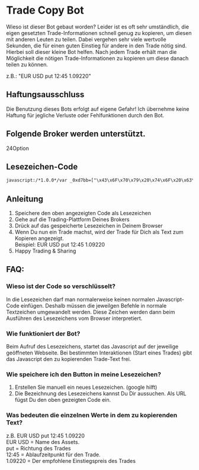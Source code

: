 # Trade Copy Bot
Wieso ist dieser Bot gebaut worden? Leider ist es oft sehr umständlich, die eigen gesetzten Trade-Informationen schnell genug zu kopieren, um diesen mit anderen Leuten zu teilen. 
Dabei vergehen sehr viele wertvolle Sekunden, die für einen guten Einstieg für andere in den Trade nötig sind. 
Hierbei soll dieser kleine Bot helfen. Nach jedem Trade erhält man die Möglichkeit die nötigen Trade-Informationen zu kopieren um diese danach teilen zu können.

z.B.: "EUR USD put 12:45 1.09220"

## Haftungsausschluss
Die Benutzung dieses Bots erfolgt auf eigene Gefahr! Ich übernehme keine Haftung für jegliche Verluste oder Fehlfunktionen durch den Bot.

## Folgende Broker werden unterstützt.
24Option

## Lesezeichen-Code
```html
javascript:/*1.0.0*/var _0xd7bb=["\x43\x6F\x70\x79\x20\x74\x6F\x20\x63\x6C\x69\x70\x62\x6F\x61\x72\x64\x3A\x20\x43\x74\x72\x6C\x2B\x43\x2C\x20\x45\x6E\x74\x65\x72","\x70\x72\x6F\x6D\x70\x74","\x74\x63\x6F\x70\x79\x42\x6F\x74","\x44\x65\x72\x20\x54\x43\x6F\x70\x79\x42\x6F\x74\x20\x6C\xE4\x75\x74\x20\x62\x65\x72\x65\x69\x74\x73\x2E\x20\x42\x69\x74\x74\x65\x20\x6C\x61\x64\x65\x6E\x20\x53\x69\x65\x20\x64\x69\x65\x20\x53\x65\x69\x74\x65\x20\x6E\x65\x75\x2E","\x61\x6C\x65\x72\x74","\x42\x6F\x74\x20\x62\x65\x65\x6E\x64\x65\x74","\x6A\x51\x75\x65\x72\x79\x20\x6E\x69\x63\x68\x74\x20\x76\x6F\x72\x68\x61\x6E\x64\x65\x6E","\x4A\x71\x75\x65\x72\x79\x20\x6E\x69\x63\x68\x74\x20\x76\x6F\x72\x68\x61\x6E\x64\x65\x6E","\x68\x6F\x73\x74\x6E\x61\x6D\x65","\x6C\x6F\x63\x61\x74\x69\x6F\x6E","\x32\x34\x6F\x70\x74\x69\x6F\x6E","\x69\x6E\x64\x65\x78\x4F\x66","\x2E\x6F\x70\x74\x69\x6F\x6E\x73\x5F\x63\x6F\x6E\x74\x61\x69\x6E\x65\x72","\x63\x68\x69\x6C\x64\x72\x65\x6E","\x6C\x65\x6E\x67\x74\x68","\x2E\x6F\x70\x74\x69\x6F\x6E\x5F\x72\x6F\x77\x5F\x63\x6F\x6E\x74\x61\x69\x6E\x65\x72\x5F\x73\x65\x6C\x65\x63\x74\x65\x64","\x66\x69\x6E\x64","\x61\x73\x73\x65\x74","\x74\x65\x78\x74","\x2E\x6F\x70\x74\x69\x6F\x6E\x5F\x72\x6F\x77\x5F\x61\x73\x73\x65\x74","\x64\x69\x72\x65\x63\x74\x69\x6F\x6E","\x2E\x70\x6F\x73\x69\x74\x69\x6F\x6E\x5F\x74\x79\x70\x65\x5F\x61\x63\x74\x69\x6F\x6E\x5F\x62\x75\x74\x74\x6F\x6E\x5F\x73\x65\x6C\x65\x63\x74\x65\x64","\x65\x6E\x74\x72\x79","\x2E\x6F\x70\x74\x69\x6F\x6E\x5F\x72\x6F\x77\x5F\x74\x61\x72\x67\x65\x74","\x75\x6E\x74\x69\x6C","\x2E\x6F\x70\x74\x69\x6F\x6E\x5F\x72\x6F\x77\x5F\x65\x78\x70\x69\x72\x79\x20\x73\x65\x6C\x65\x63\x74\x20\x3E\x20\x6F\x70\x74\x69\x6F\x6E\x3A\x73\x65\x6C\x65\x63\x74\x65\x64","\x4B\x65\x69\x6E\x20\x61\x75\x73\x67\x65\x77\xE4\x68\x6C\x74\x65\x73\x20\x41\x73\x73\x65\x74\x73\x20\x67\x65\x66\x75\x6E\x64\x65\x6E\x2E","\x65\x72\x72\x6F\x72","\x4B\x65\x69\x6E\x65\x20\x41\x73\x73\x65\x74\x73\x20\x67\x65\x66\x75\x6E\x64\x65\x6E\x2E","\x41\x73\x73\x65\x74\x2D\x43\x6F\x6E\x74\x61\x69\x6E\x65\x72\x20\x6E\x69\x63\x68\x74\x20\x67\x65\x66\x75\x6E\x64\x65\x6E\x2E","\x2E\x6F\x70\x74\x69\x6F\x6E\x5F\x6D\x6F\x64\x65\x5F\x62\x75\x79\x5F\x62\x75\x74\x74\x6F\x6E","\x63\x6C\x69\x63\x6B","\x20","\x72\x65\x70\x6C\x61\x63\x65","\x46\x65\x68\x6C\x65\x72\x20\x62\x65\x69\x6D\x20\x73\x61\x6D\x6D\x65\x6C\x6E\x20\x64\x65\x72\x20\x54\x72\x61\x64\x65\x2D\x44\x61\x74\x65\x6E\x2E\x20\x45\x73\x20\x77\x75\x72\x64\x65\x6E\x20\x6E\x75\x72\x20\x66\x6F\x6C\x67\x65\x6E\x64\x65\x20\x57\x65\x72\x74\x65\x20\x67\x65\x66\x75\x6E\x64\x65\x6E\x3A\x20","\x6A\x6F\x69\x6E","\x6F\x6E","\x42\x65\x69\x6D\x20\x50\x72\x6F\x67\x72\x61\x6D\x6D\x20\x77\x75\x72\x64\x65\x20\x65\x69\x6E\x20\x46\x65\x68\x6C\x65\x72\x20\x66\x65\x73\x74\x67\x65\x73\x74\x65\x6C\x6C\x74\x2E\x2E\x20\x42\x69\x74\x74\x65\x20\x6B\x6F\x6E\x74\x61\x6B\x69\x65\x72\x65\x6E\x20\x53\x69\x65\x20\x64\x65\x6E\x20\x45\x72\x62\x61\x75\x65\x72\x20\x2D\x20\x49\x67\x6F\x72\x20\x50\x65\x67\x75\x73\x63\x68\x69\x6E\x20\x2D\x20\x6D\x69\x74\x20\x66\x6F\x6C\x67\x65\x6E\x64\x65\x72\x20\x4E\x61\x63\x68\x72\x69\x63\x68\x74\x3A\x0A\x0A\x20\x45\x72\x72\x6F\x72\x3A"];void(function(_0xb1b3x1){function _0xb1b3x2(_0xb1b3x1){setTimeout(function(){window[_0xd7bb[1]](_0xd7bb[0],_0xb1b3x1)},1e3)}if(window[_0xd7bb[2]]){return window[_0xd7bb[4]](_0xd7bb[3]),!1};window[_0xd7bb[2]]=  !0;var _0xb1b3x3,_0xb1b3x4=function(_0xb1b3x1){_0xb1b3x1= _0xb1b3x1|| _0xd7bb[5],window[_0xd7bb[4]](_0xb1b3x1)};if(!jQuery){return _0xb1b3x4(_0xd7bb[6]),!1};if(_0xb1b3x3= jQuery,!_0xb1b3x3){return _0xb1b3x4(_0xd7bb[7]),!1};var _0xb1b3x5=function(){try{var _0xb1b3x1=window[_0xd7bb[9]][_0xd7bb[8]];if(_0xb1b3x1[_0xd7bb[11]](_0xd7bb[10])>  -1){var _0xb1b3x5=function(){var _0xb1b3x1=_0xb1b3x3(_0xd7bb[12]),_0xb1b3x2=_0xb1b3x1[_0xd7bb[13]]();if(_0xb1b3x1[_0xd7bb[14]]){if(_0xb1b3x2[_0xd7bb[14]]){var _0xb1b3x4=_0xb1b3x1[_0xd7bb[16]](_0xd7bb[15]);if(_0xb1b3x4[_0xd7bb[14]]){var _0xb1b3x5=[];return _0xb1b3x5[_0xd7bb[17]]= _0xb1b3x4[_0xd7bb[16]](_0xd7bb[19])[_0xd7bb[18]](),_0xb1b3x5[_0xd7bb[20]]= _0xb1b3x3(_0xd7bb[21])[_0xd7bb[18]](),_0xb1b3x5[_0xd7bb[22]]= _0xb1b3x4[_0xd7bb[16]](_0xd7bb[23])[_0xd7bb[18]](),_0xb1b3x5[_0xd7bb[24]]= _0xb1b3x4[_0xd7bb[16]](_0xd7bb[25])[_0xd7bb[18]](),_0xb1b3x5};console[_0xd7bb[27]](_0xd7bb[26])}else {console[_0xd7bb[27]](_0xd7bb[28])}}else {console[_0xd7bb[27]](_0xd7bb[29])}},_0xb1b3x6=_0xb1b3x3(_0xd7bb[30]);_0xb1b3x6[_0xd7bb[36]](_0xd7bb[31],function(){var _0xb1b3x1=_0xb1b3x5();if(_0xb1b3x1[_0xd7bb[17]]&& _0xb1b3x1[_0xd7bb[20]]&& _0xb1b3x1[_0xd7bb[24]]&& _0xb1b3x1[_0xd7bb[22]]){var _0xb1b3x3=_0xb1b3x1[_0xd7bb[17]]+ _0xd7bb[32]+ _0xb1b3x1[_0xd7bb[20]]+ _0xd7bb[32]+ _0xb1b3x1[_0xd7bb[24]]+ _0xd7bb[32]+ _0xb1b3x1[_0xd7bb[22]];_0xb1b3x2(_0xb1b3x3[_0xd7bb[33]](/\s\s+/g,_0xd7bb[32]))}else {var _0xb1b3x4=_0xd7bb[34]+ _0xb1b3x1[_0xd7bb[35]](_0xb1b3x1);console[_0xd7bb[27]](_0xb1b3x4)}})}}catch(g){_0xb1b3x4(_0xd7bb[37]+ g)}},_0xb1b3x6=function(){_0xb1b3x5()};_0xb1b3x6()})(document)
```

## Anleitung
1. Speichere den oben angezeigten Code als Lesezeichen
2. Gehe auf die Trading-Plattform Deines Brokers
3. Drück auf das gespeicherte Lesezeichen in Deinem Browser
4. Wenn Du nun ein Trade machst, wird der Trade für Dich als Text zum Kopieren angezeigt.<br/>Beispiel: EUR USD put 12:45 1.09220
5. Happy Trading & Sharing


## FAQ:

### Wieso ist der Code so verschlüsselt?
In die Lesezeichen darf man normalerweise keinen normalen Javascript-Code einfügen. Deshalb müssen die jeweilgen Befehle in normale Textzeichen umgewandelt werden.
Diese Zeichen werden dann beim Ausführen des Lesezeichens vom Browser interpretiert.

### Wie funktioniert der Bot?
Beim Aufruf des Lesezeichens, startet das Javascript auf der jeweilige geöffneten Webseite.
Bei bestimmten Interaktionen (Start eines Trades) gibt das Javascript den zu kopierenden Trade-Text frei.

### Wie speichere ich den Button in meine Lesezeichen?
1. Erstellen Sie manuell ein neues Lesezeichen. (google hilft)
2. Die Bezeichnung des Lesezeichens kannst Du Dir aussuchen. Als URL fügst Du den oben gezeigten Code ein.

### Was bedeuten die einzelnen Werte in dem zu kopierenden Text?
z.B. EUR USD put 12:45 1.09220<br/>
EUR USD = Name des Assets. <br/>
put = Richtung des Trades<br/>
12:45 = Ablaufzeitpunkt für den Trade.<br/> 
1.09220 = Der empfohlene Einstiegspreis des Trades<br/>

